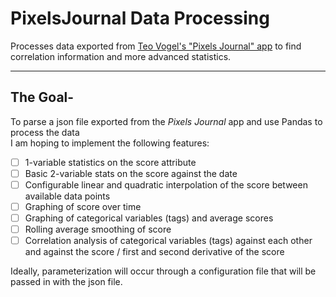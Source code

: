 # PixelsJournal Data Processing
 Processes data exported from [Teo Vogel's "Pixels Journal" app](https://teovogel.me/pixels/) to find correlation information and more advanced statistics. 

---

## The Goal-
To parse a json file exported from the _Pixels Journal_ app and use Pandas to process the data  
I am hoping to implement the following features:
- [ ] 1-variable statistics on the score attribute
- [ ] Basic 2-variable stats on the score against the date
- [ ] Configurable linear and quadratic interpolation of the score between available data points
- [ ] Graphing of score over time
- [ ] Graphing of categorical variables (tags) and average scores
- [ ] Rolling average smoothing of score
- [ ] Correlation analysis of categorical variables (tags) against each other and against the score / first and second derivative of the score

Ideally, parameterization will occur through a configuration file that will be passed in with the json file.
